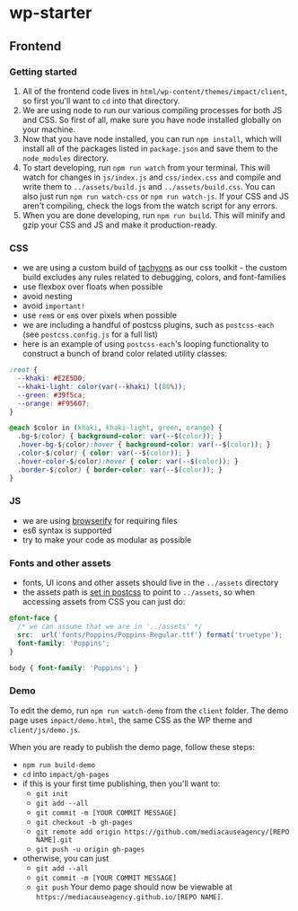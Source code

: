 # wp-starter

## Frontend

### Getting started

1. All of the frontend code lives in `html/wp-content/themes/impact/client`, so first you'll want to `cd` into that directory.
2. We are using node to run our various compiling processes for both JS and CSS. So first of all, make sure you have node installed globally on your machine.
3. Now that you have node installed, you can run `npm install`, which will install all of the packages listed in `package.json` and save them to the `node_modules` directory.
4. To start developing, run `npm run watch` from your terminal. This will watch for changes in `js/index.js` and `css/index.css` and compile and write them to `../assets/build.js` and `../assets/build.css`. You can also just run `npm run watch-css` or `npm run watch-js`. If your CSS and JS aren't compiling, check the logs from the watch script for any errors.
5. When you are done developing, run `npm run build`. This will minify and gzip your CSS and JS and make it production-ready.

### CSS
- we are using a custom build of [tachyons](http://tachyons.io/) as our css toolkit - the custom build excludes any rules related to debugging, colors, and font-families
- use flexbox over floats when possible
- avoid nesting
- avoid `important!`
- use `rem`s or `em`s over pixels when possible
- we are including a handful of postcss plugins, such as `postcss-each` (see `postcss.config.js` for a full list)
- here is an example of using `postcss-each`'s looping functionality to construct a bunch of brand color related utility classes:

```css
:root {
  --khaki: #E2E5D0; 
  --khaki-light: color(var(--khaki) l(80%));
  --green: #39f5ca;
  --orange: #F95607;
}

@each $color in (khaki, khaki-light, green, orange) {
  .bg-$(color) { background-color: var(--$(color)); }
  .hover-bg-$(color):hover { background-color: var(--$(color)); }
  .color-$(color) { color: var(--$(color)); }
  .hover-color-$(color):hover { color: var(--$(color)); }
  .border-$(color) { border-color: var(--$(color)); }
}
```

### JS
- we are using [browserify](https://github.com/browserify/browserify#usage) for requiring files
- es6 syntax is supported
- try to make your code as modular as possible

### Fonts and other assets
- fonts, UI icons and other assets should live in the `../assets` directory
- the assets path is [set in postcss](https://github.com/Mediacauseagency/wp-starter/blob/master/html/wp-content/themes/impact/client/postcss.config.js) to point to `../assets`, so when accessing assets from CSS you can just do:

```css
@font-face {
  /* we can assume that we are in '../assets' */
  src:  url('fonts/Poppins/Poppins-Regular.ttf') format('truetype');
  font-family: 'Poppins';
}

body { font-family: 'Poppins'; }
```

### Demo
To edit the demo, run `npm run watch-demo` from the `client` folder.
The demo page uses `impact/demo.html`, the same CSS as the WP theme and `client/js/demo.js`.

When you are ready to publish the demo page, follow these steps:
- `npm run build-demo`
- `cd` into `impact/gh-pages`
- if this is your first time publishing, then you'll want to:
  - `git init`
  - `git add --all`
  - `git commit -m [YOUR COMMIT MESSAGE]`
  - `git checkout -b gh-pages`
  - `git remote add origin https://github.com/mediacauseagency/[REPO NAME].git`
  - `git push -u origin gh-pages`
- otherwise, you can just
  - `git add --all`
  - `git commit -m [YOUR COMMIT MESSAGE]`
  - `git push`
Your demo page should now be viewable at `https://mediacauseagency.github.io/[REPO NAME]`.






